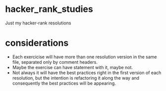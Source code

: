 # hacker_rank_studies
Just my hacker-rank resolutions

# considerations
- Each exercicise will have more than one resolution version in the same file, separated only by comment headers.
- Maybe the exercise can have statement with it, maybe not.
- Not always it will have the best practices right in the first version of each resolution, but the intention is refactoring it along the way and consequently the best practices will be appearing.
